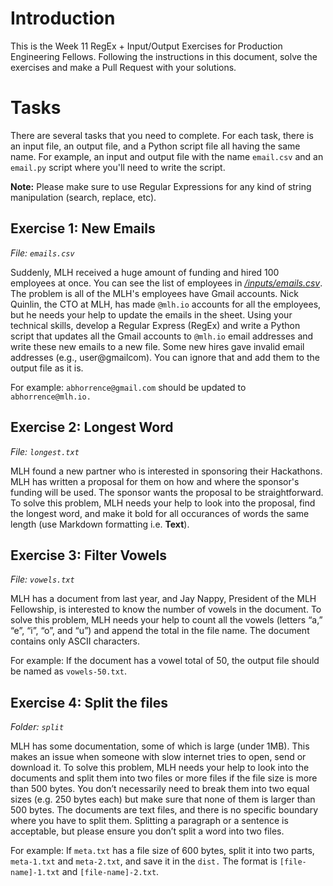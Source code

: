 # Introduction

This is the Week 11 RegEx + Input/Output Exercises for Production Engineering Fellows. Following the instructions in this document, solve the exercises and make a Pull Request with your solutions.

# Tasks

There are several tasks that you need to complete. For each task, there is an input file, an output file, and a Python script file all having the same name. For example, an input and output file with the name `email.csv` and an `email.py` script where you'll need to write the script.

**Note:** Please make sure to use Regular Expressions for any kind of string manipulation (search, replace, etc).

## Exercise 1: New Emails

_File: `emails.csv`_

Suddenly, MLH received a huge amount of funding and hired 100 employees at once. You can see the list of employees in [_/inputs/emails.csv_](./inputs/emails.csv). The problem is all of the MLH's employees have Gmail accounts. Nick Quinlin, the CTO at MLH, has made `@mlh.io` accounts for all the employees, but he needs your help to update the emails in the sheet. Using your technical skills, develop a Regular Express (RegEx) and write a Python script that updates all the Gmail accounts to `@mlh.io` email addresses and write these new emails to a new file. Some new hires gave invalid email addresses (e.g., user@gmailcom). You can ignore that and add them to the output file as it is.

For example:
`abhorrence@gmail.com` should be updated to `abhorrence@mlh.io.`


## Exercise 2: Longest Word

_File: `longest.txt`_

MLH found a new partner who is interested in sponsoring their Hackathons. MLH has written a proposal for them on how and where the sponsor's funding will be used. The sponsor wants the proposal to be straightforward. To solve this problem, MLH needs your help to look into the proposal, find the longest word, and make it bold for all occurances of words the same length (use Markdown formatting i.e. **Text**).


## Exercise 3: Filter Vowels

_File: `vowels.txt`_

MLH has a document from last year, and Jay Nappy, President of the MLH Fellowship, is interested to know the number of vowels in the document. To solve this problem, MLH needs your help to count all the vowels (letters “a,” “e”, “i”, “o”, and “u”) and append the total in the file name. The document contains only ASCII characters.

For example: If the document has a vowel total of 50, the output file should be named as `vowels-50.txt`.

## Exercise 4:  Split the files

_Folder: `split`_

MLH has some documentation, some of which is large (under 1MB). This makes an issue when someone with slow internet tries to open, send or download it. To solve this problem, MLH needs your help to look into the documents and split them into two files or more files if the file size is more than 500 bytes. You don’t necessarily need to break them into two equal sizes (e.g. 250 bytes each) but make sure that none of them is larger than 500 bytes.
The documents are text files, and there is no specific boundary where you have to split them. Splitting a paragraph or a sentence is acceptable, but please ensure you don’t split a word into two files.

For example:
If `meta.txt` has a file size of 600 bytes, split it into two parts, `meta-1.txt` and `meta-2.txt`, and save it in the `dist.`
The format is `[file-name]-1.txt` and `[file-name]-2.txt`.
